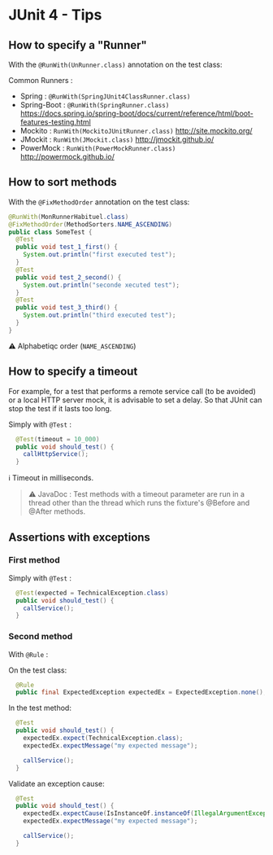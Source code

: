 # JUnit 4 - Tips

## How to specify a "Runner"

With the `@RunWith(UnRunner.class)` annotation on the test class:

Common Runners :

* Spring : `@RunWith(SpringJUnit4ClassRunner.class)`
* Spring-Boot : `@RunWith(SpringRunner.class)` <https://docs.spring.io/spring-boot/docs/current/reference/html/boot-features-testing.html>
* Mockito : `RunWith(MockitoJUnitRunner.class)` <http://site.mockito.org/>
* JMockit : `RunWith(JMockit.class)` <http://jmockit.github.io/>
* PowerMock : `RunWith(PowerMockRunner.class)` <http://powermock.github.io/>

## How to sort methods

With the `@FixMethodOrder` annotation on the test class:

```java
@RunWith(MonRunnerHabituel.class)
@FixMethodOrder(MethodSorters.NAME_ASCENDING)
public class SomeTest {
  @Test
  public void test_1_first() {
    System.out.println("first executed test");
  }
  @Test
  public void test_2_second() {
    System.out.println("seconde xecuted test");
  }
  @Test
  public void test_3_third() {
    System.out.println("third executed test");
  }
}
```

:warning: Alphabetiqc order (`NAME_ASCENDING`)

## How to specify a timeout

For example, for a test that performs a remote service call (to be avoided) or a local HTTP server mock, it is advisable to set a delay.
So that JUnit can stop the test if it lasts too long.

Simply with `@Test` :

```java
  @Test(timeout = 10_000)
  public void should_test() {
    callHttpService();
  }
```

:information_source: Timeout in milliseconds.

> :warning: JavaDoc : Test methods with a timeout parameter are run in a thread other than the thread which runs the fixture's @Before and @After methods.

## Assertions with exceptions

### First method

Simply with `@Test` :

```java
  @Test(expected = TechnicalException.class)
  public void should_test() {
    callService();
  }
```

### Second method

With `@Rule` :

On the test class:

```java
  @Rule
  public final ExpectedException expectedEx = ExpectedException.none();
```

In the test method:

```java
  @Test
  public void should_test() {
    expectedEx.expect(TechnicalException.class);
    expectedEx.expectMessage("my expected message");

    callService();
  }
```

Validate an exception cause:

```java
  @Test
  public void should_test() {
    expectedEx.expectCause(IsInstanceOf.instanceOf(IllegalArgumentException.class));
    expectedEx.expectMessage("my expected message");

    callService();
  }
```
